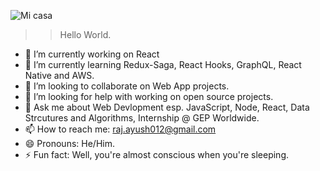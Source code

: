 ![Mi casa](/images/banner.gif)

>>Hello World.

- 🔭 I’m currently working on React
- 🌱 I’m currently learning Redux-Saga, React Hooks, GraphQL, React Native and AWS.
- 👯 I’m looking to collaborate on Web App projects.
- 🤔 I’m looking for help with working on open source projects.
- 💬 Ask me about Web Devlopment esp. JavaScript, Node, React, Data Strcutures and Algorithms, Internship @ GEP Worldwide.
- 📫 How to reach me: raj.ayush012@gmail.com
- 😄 Pronouns: He/Him.
- ⚡ Fun fact: Well, you're almost conscious when you're sleeping.


